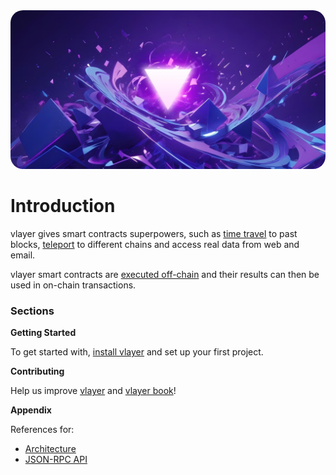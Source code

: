 <img src="images/cover.jpg" style="border-radius: 20px" alt="Trustless verifiable data infrastructure powered by zero-knowledge proofs">

# Introduction

vlayer gives smart contracts superpowers, such as [time travel](/features/time-travel.html) to past blocks, [teleport](/features/teleport.html) to different chains and access real data from web and email.

vlayer smart contracts are [executed off-chain](/getting-started/how-it-works.html) and their results can then be used in on-chain transactions.

### Sections

**Getting Started**

To get started with, [install vlayer]((./getting-started/installation.md)) and set up your first project.

**Contributing**

Help us improve [vlayer](./contributing/vlayer.md) and [vlayer book](./contributing/book.md)!

**Appendix**

References for:
- [Architecture](./appendix/architecture.md)
- [JSON-RPC API](./appendix/api.md)


